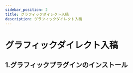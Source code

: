 ```yaml
---
sidebar_position: 2
title: グラフィックダイレクト入稿
description: グラフィックダイレクト入稿
---
```


# グラフィックダイレクト入稿

## 1.グラフィックプラグインのインストール